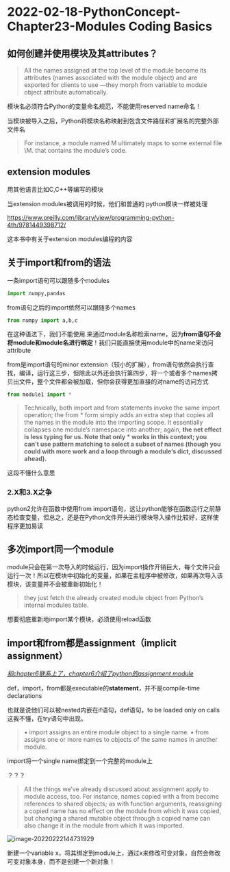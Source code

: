 # 2022-02-18-PythonConcept-Chapter23-Modules Coding Basics

## 如何创建并使用模块及其attributes？

> All the names assigned at the top level of the module become its
> attributes (names associated with the module object) and are exported for clients to use —they morph from variable to module object attribute automatically.

模块名必须符合Python的变量命名规范，不能使用reserved name命名！

当模块被导入之后，Python将模块名称映射到包含文件路径和扩展名的完整外部文件名

> For instance, a module named M ultimately maps to some external file <directory>\M.<extension> that contains the module’s code.

## extension modules

用其他语言比如C,C++等编写的模块

当extension modules被调用的时候，他们和普通的 python模块一样被处理

https://www.oreilly.com/library/view/programming-python-4th/9781449398712/

这本书中有关于extension modules编程的内容

## 关于import和from的语法

一条import语句可以跟随多个modules

```python
import numpy,pandas
```

from语句之后的import依然可以跟随多个names

```python
from numpy import a,b,c
```

在这种语法下，我们不能使用.来通过module名称检索name，因为**from语句不会将module和module名进行绑定**！我们只能直接使用module中的name来访问attribute

from是import语句的minor extension（较小的扩展），from语句依然会执行查找，编译，运行这三步，但除此以外还会执行第四步，将一个或者多个names拷贝出文件，整个文件都会被加载，但你会获得更加直接的对name的访问方式

```python
from module1 import *
```

> Technically, both import and from statements invoke the same import operation; the from * form simply adds an extra step that copies all the names in the module into the importing scope. It essentially collapses one module’s namespace into another; again, ****the net effect is less typing for us. Note that only * works in this context; you can’t use pattern matching to select a subset of names (though you could with more work and a loop through a module’s dict, discussed ahead).****

这段不懂什么意思

### 2.X和3.X之争

python2允许在函数中使用from import语句，这让python能够在函数运行之前静态检查变量，但总之，还是在Python文件开头进行模块导入操作比较好，这样使程序更加易读

## 多次import同一个module

module只会在第一次导入的时候运行，因为import操作开销巨大，每个文件只会运行一次！所以在模块中初始化的变量，如果在主程序中被修改，如果再次导入该模块，该变量并不会被重新初始化！

> they just fetch the already created module object from Python’s internal modules table.

想要彻底重新地import某个模块，必须使用reload函数

## import和from都是assignment（implicit assignment）

<u>*和chapter6联系上了，chapter6介绍了python的assignment module*</u>

def，import，from都是executable的**statement**，并不是compile-time declarations

也就是说他们可以被nested内嵌在if语句，def语句，to be loaded only on calls这我不懂，在try语句中出现。

> • import assigns an entire module object to a single name.
> • from assigns one or more names to objects of the same names in another module.

import将一个single name绑定到一个完整的module上

？？？

> All the things we’ve already discussed about assignment apply to module access, too. For instance, names copied with a from become references to shared objects; as with function arguments, reassigning a copied name has no effect on the module from which it was copied, but changing a shared mutable object through a copied name can also change it in the module from which it was imported.

![image-20220222144731929](C:\Users\25230\AppData\Roaming\Typora\typora-user-images\image-20220222144731929.png)

新建一个variable x，将其绑定到module上，通过x来修改可变对象，自然会修改可变对象本身，而不是创建一个新对象！